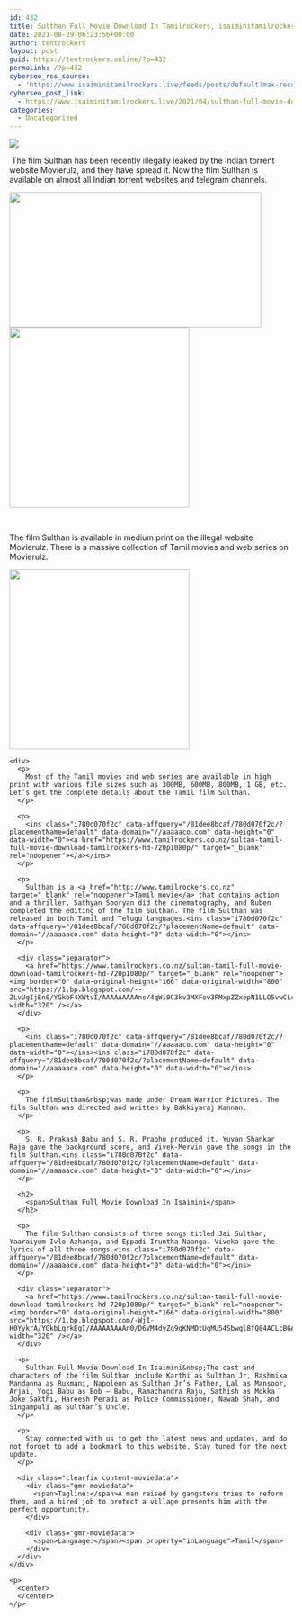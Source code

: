 ```yaml
---
id: 432
title: Sulthan Full Movie Download In Tamilrockers, isaiminitamilrockers 2021
date: 2021-08-29T06:23:56+00:00
author: tentrockers
layout: post
guid: https://tentrockers.online/?p=432
permalink: /?p=432
cyberseo_rss_source:
  - 'https://www.isaiminitamilrockers.live/feeds/posts/default?max-results=150&start-index=1'
cyberseo_post_link:
  - https://www.isaiminitamilrockers.live/2021/04/sulthan-full-movie-download-in.html
categories:
  - Uncategorized
---
```

<div class="media_block">
  <img src="https://1.bp.blogspot.com/-N5SP9XveDXY/YGka20j61NI/AAAAAAAAAng/iq6AkWk7FqozX-aDIKYZCmLdjE2zKy9ywCLcBGAsYHQ/s72-w448-h240-c/hqdefault.jpg" class="media_thumbnail" />
</div>

<meta content="Sulthan Full Movie Download In Isaimini &nbsp; The film Sulthan has been recently illegally leaked by the Indian torrent website&nbsp;Movierulz, and ..." name="twitter:description" />

  


<center>
</center>

&nbsp;<span face="&quot;Source Sans Pro&quot;, &quot;Helvetica Neue&quot;, sans-serif">The film Sulthan has been recently illegally leaked by the Indian torrent website&nbsp;Movierulz, and they have spread it. Now the film Sulthan is available on almost all Indian torrent websites and telegram channels.<ins class="v6d8a6f6d11" data-affquery="/45599c3d4b/6d8a6f6d11/?placementName=default" data-domain="//aaaaaco.com" data-height="250" data-width="300"></ins></span><ins class="i780d070f2c" data-affquery="/81dee8bcaf/780d070f2c/?placementName=default" data-domain="//aaaaaco.com" data-height="0" data-width="0"></ins>

<ins class="i780d070f2c" data-affquery="/81dee8bcaf/780d070f2c/?placementName=default" data-domain="//aaaaaco.com" data-height="0" data-width="0"></ins>

<div class="separator">
  <a href="https://1.bp.blogspot.com/-N5SP9XveDXY/YGka20j61NI/AAAAAAAAAng/iq6AkWk7FqozX-aDIKYZCmLdjE2zKy9ywCLcBGAsYHQ/s480/hqdefault.jpg"><img loading="lazy" border="0" data-original-height="360" data-original-width="480" height="240" src="https://1.bp.blogspot.com/-N5SP9XveDXY/YGka20j61NI/AAAAAAAAAng/iq6AkWk7FqozX-aDIKYZCmLdjE2zKy9ywCLcBGAsYHQ/w448-h240/hqdefault.jpg" width="448" /></a>
</div>



<div class="separator">
  <a href="https://www.tamilrockers.co.nz/sultan-tamil-full-movie-download-tamilrockers-hd-720p1080p/" target="_blank" rel="noopener"><img border="0" data-original-height="166" data-original-width="800" src="https://1.bp.blogspot.com/-L689VbHXk6U/YGka9GIhVjI/AAAAAAAAAnk/uw6VyRUxWAsXnPbrVzW1a6LSJUnyWqS1wCLcBGAsYHQ/s320/unnamed.gif" width="320" /></a>
</div>

<span face="&quot;Source Sans Pro&quot;, &quot;Helvetica Neue&quot;, sans-serif"><br /></span><ins class="i780d070f2c" data-affquery="/81dee8bcaf/780d070f2c/?placementName=default" data-domain="//aaaaaco.com" data-height="0" data-width="0"></ins>

<div>
  <ins class="i780d070f2c" data-affquery="/81dee8bcaf/780d070f2c/?placementName=default" data-domain="//aaaaaco.com" data-height="0" data-width="0"></ins></p> 
  
  <p>
    The film Sulthan is available in medium print on the illegal website Movierulz. There is a massive collection of Tamil movies and web series on Movierulz.
  </p>
  
  <div class="separator">
    <a href="https://www.tamilrockers.co.nz/sultan-tamil-full-movie-download-tamilrockers-hd-720p1080p/" target="_blank" rel="noopener"><img border="0" data-original-height="166" data-original-width="800" src="https://1.bp.blogspot.com/-CaschgFzEyw/YGkbBnOJcqI/AAAAAAAAAno/FBlzn3vmZfEnXwpWXjH278RHZkdUSy6egCLcBGAsYHQ/s320/unnamed.gif" width="320" /></a>
  </div>
  
  <p>
    <ins class="i780d070f2c" data-affquery="/81dee8bcaf/780d070f2c/?placementName=default" data-domain="//aaaaaco.com" data-height="0" data-width="0"></ins></div> 
    
    <div>
      <p>
        Most of the Tamil movies and web series are available in high print with various file sizes such as 300MB, 600MB, 800MB, 1 GB, etc. Let’s get the complete details about the Tamil film Sulthan.
      </p>
      
      <p>
        <ins class="i780d070f2c" data-affquery="/81dee8bcaf/780d070f2c/?placementName=default" data-domain="//aaaaaco.com" data-height="0" data-width="0"><a href="https://www.tamilrockers.co.nz/sultan-tamil-full-movie-download-tamilrockers-hd-720p1080p/" target="_blank" rel="noopener"></a></ins>
      </p>
      
      <p>
        Sulthan is a <a href="http://www.tamilrockers.co.nz" target="_blank" rel="noopener">Tamil movie</a> that contains action and a thriller. Sathyan Sooryan did the cinematography, and Ruben completed the editing of the film Sulthan. The film Sulthan was released in both Tamil and Telugu languages.<ins class="i780d070f2c" data-affquery="/81dee8bcaf/780d070f2c/?placementName=default" data-domain="//aaaaaco.com" data-height="0" data-width="0"></ins>
      </p>
      
      <div class="separator">
        <a href="https://www.tamilrockers.co.nz/sultan-tamil-full-movie-download-tamilrockers-hd-720p1080p/" target="_blank" rel="noopener"><img border="0" data-original-height="166" data-original-width="800" src="https://1.bp.blogspot.com/--ZLvUgIjEn0/YGkbF4XWtvI/AAAAAAAAAns/4qWi0C3kv3MXFov3PMxpZZxepN1LLO5vwCLcBGAsYHQ/s320/unnamed.gif" width="320" /></a>
      </div>
      
      <p>
        <ins class="i780d070f2c" data-affquery="/81dee8bcaf/780d070f2c/?placementName=default" data-domain="//aaaaaco.com" data-height="0" data-width="0"></ins><ins class="i780d070f2c" data-affquery="/81dee8bcaf/780d070f2c/?placementName=default" data-domain="//aaaaaco.com" data-height="0" data-width="0"></ins>
      </p>
      
      <p>
        The filmSulthan&nbsp;was made under Dream Warrior Pictures. The film Sulthan was directed and written by Bakkiyaraj Kannan.
      </p>
      
      <p>
        S. R. Prakash Babu and S. R. Prabhu produced it. Yuvan Shankar Raja gave the background score, and Vivek-Mervin gave the songs in the film Sulthan.<ins class="i780d070f2c" data-affquery="/81dee8bcaf/780d070f2c/?placementName=default" data-domain="//aaaaaco.com" data-height="0" data-width="0"></ins>
      </p>
      
      <h2>
        <span>Sulthan Full Movie Download In Isaimini</span>
      </h2>
      
      <p>
        The film Sulthan consists of three songs titled Jai Sulthan, Yaaraiyum Ivlo Azhanga, and Eppadi Iruntha Naanga. Viveka gave the lyrics of all three songs.<ins class="i780d070f2c" data-affquery="/81dee8bcaf/780d070f2c/?placementName=default" data-domain="//aaaaaco.com" data-height="0" data-width="0"></ins>
      </p>
      
      <div class="separator">
        <a href="https://www.tamilrockers.co.nz/sultan-tamil-full-movie-download-tamilrockers-hd-720p1080p/" target="_blank" rel="noopener"><img border="0" data-original-height="166" data-original-width="800" src="https://1.bp.blogspot.com/-WjI-H0YykrA/YGkbLqrkEgI/AAAAAAAAAn0/D6VM4dyZq9gKNMDtUqMU54Sbwql8fQ84ACLcBGAsYHQ/s320/unnamed.gif" width="320" /></a>
      </div>
      
      <p>
        Sulthan Full Movie Download In Isaimini&nbsp;The cast and characters of the film Sulthan include Karthi as Sulthan Jr, Rashmika Mandanna as Rukmani, Napoleon as Sulthan Jr’s Father, Lal as Mansoor, Arjai, Yogi Babu as Bob – Babu, Ramachandra Raju, Sathish as Mokka Joke Sakthi, Hareesh Peradi as Police Commissioner, Nawab Shah, and Singampuli as Sulthan’s Uncle.
      </p>
      
      <p>
        Stay connected with us to get the latest news and updates, and do not forget to add a bookmark to this website. Stay tuned for the next update.
      </p>
      
      <div class="clearfix content-moviedata">
        <div class="gmr-moviedata">
          <span>Tagline:</span>A man raised by gangsters tries to reform them, and a hired job to protect a village presents him with the perfect opportunity.
        </div>
        
        <div class="gmr-moviedata">
          <span>Language:</span><span property="inLanguage">Tamil</span>
        </div>
      </div>
    </div>
    
    <p>
      <center>
      </center>
    </p>